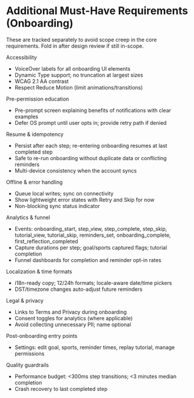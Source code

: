 # Additional Must-Have Requirements (Onboarding)

These are tracked separately to avoid scope creep in the core requirements. Fold in after design review if still in-scope.

Accessibility

- VoiceOver labels for all onboarding UI elements
- Dynamic Type support; no truncation at largest sizes
- WCAG 2.1 AA contrast
- Respect Reduce Motion (limit animations/transitions)

Pre-permission education

- Pre-prompt screen explaining benefits of notifications with clear examples
- Defer OS prompt until user opts in; provide retry path if denied

Resume & idempotency

- Persist after each step; re-entering onboarding resumes at last completed step
- Safe to re-run onboarding without duplicate data or conflicting reminders
- Multi-device consistency when the account syncs

Offline & error handling

- Queue local writes; sync on connectivity
- Show lightweight error states with Retry and Skip for now
- Non-blocking sync status indicator

Analytics & funnel

- Events: onboarding_start, step_view, step_complete, step_skip, tutorial_view, tutorial_skip, reminders_set, onboarding_complete, first_reflection_completed
- Capture durations per step; goal/sports captured flags; tutorial completion
- Funnel dashboards for completion and reminder opt-in rates

Localization & time formats

- i18n-ready copy; 12/24h formats; locale-aware date/time pickers
- DST/timezone changes auto-adjust future reminders

Legal & privacy

- Links to Terms and Privacy during onboarding
- Consent toggles for analytics (where applicable)
- Avoid collecting unnecessary PII; name optional

Post-onboarding entry points

- Settings: edit goal, sports, reminder times, replay tutorial, manage permissions

Quality guardrails

- Performance budget: <300ms step transitions; <3 minutes median completion
- Crash recovery to last completed step
